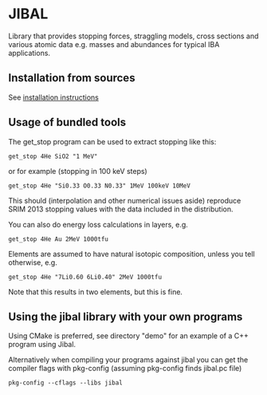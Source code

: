 # JIBAL

Library that provides stopping forces, straggling models, cross sections and various atomic data e.g. masses and abundances for typical IBA applications.

## Installation from sources

See [installation instructions](INSTALL.md)

## Usage of bundled tools

The get\_stop program can be used to extract stopping like this:
~~~~
get_stop 4He SiO2 "1 MeV"
~~~~

or for example (stopping in 100 keV steps)
~~~~
get_stop 4He "Si0.33 O0.33 N0.33" 1MeV 100keV 10MeV
~~~~
This should (interpolation and other numerical issues aside) reproduce SRIM 2013 stopping values with the data included in the distribution.


You can also do energy loss calculations in layers, e.g.
~~~~
get_stop 4He Au 2MeV 1000tfu
~~~~

Elements are assumed to have natural isotopic composition, unless you tell otherwise, e.g.
~~~~
get_stop 4He "7Li0.60 6Li0.40" 2MeV 1000tfu
~~~~
Note that this results in two elements, but this is fine. 

## Using the jibal library with your own programs

Using CMake is preferred, see directory "demo" for an example of a C++ program using Jibal.

Alternatively when compiling your programs against jibal you can get the compiler flags with pkg-config (assuming pkg-config finds jibal.pc file)

~~~~
pkg-config --cflags --libs jibal
~~~~

